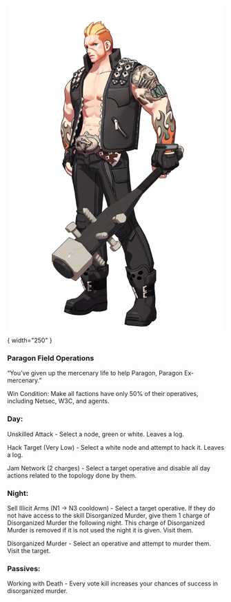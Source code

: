 ![paragonexmercenary.png](Images/paragonexmercenary.png){ width="250" }

### **Paragon Field Operations**

“You’ve given up the mercenary life to help Paragon, Paragon Ex-mercenary.”

Win Condition: Make all factions have only 50% of their operatives, including Netsec, W3C, and agents. 

### **Day:**

Unskilled Attack - Select a node, green or white. Leaves a log.

Hack Target (Very Low) - Select a white node and attempt to hack it. Leaves a log.

Jam Network (2 charges) - Select a target operative and disable all day actions related to the topology done by them.

### **Night:**

Sell Illicit Arms (N1 -> N3 cooldown) - Select a target operative. If they do not have access to the skill Disorganized Murder, give them 1 charge of Disorganized Murder the following night. This charge of Disorganized Murder is removed if it is not used the night it is given. Visit them.

Disorganized Murder - Select an operative and attempt to murder them. Visit the target.

### **Passives:**

Working with Death - Every vote kill increases your chances of success in disorganized murder.